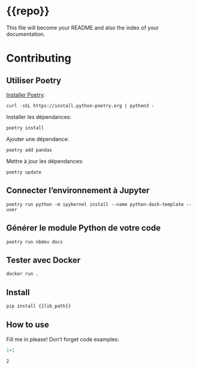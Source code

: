 {{repo}}
================

<!-- WARNING: THIS FILE WAS AUTOGENERATED! DO NOT EDIT! -->

This file will become your README and also the index of your
documentation.

# Contributing

## Utiliser Poetry

[Installer Poetry](https://python-poetry.org/docs/):

    curl -sSL https://install.python-poetry.org | python3 -

Installer les dépendances:

    poetry install

Ajouter une dépendance:

    poetry add pandas

Mettre à jour les dépendances:

    poetry update

## Connecter l’environnement à Jupyter

    poetry run python -m ipykernel install --name python-dash-template --user

## Générer le module Python de votre code

    poetry run nbdev docs

## Tester avec Docker

    docker run .

## Install

``` sh
pip install {{lib_path}}
```

## How to use

Fill me in please! Don’t forget code examples:

``` python
1+1
```

    2
